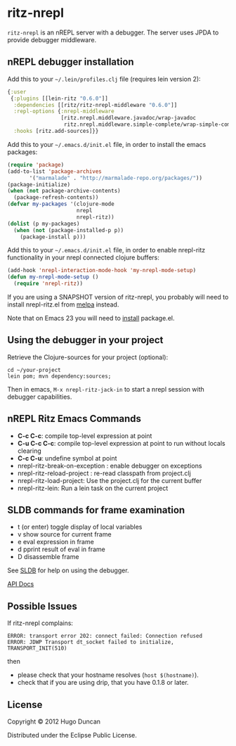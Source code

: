 # ritz-nrepl

`ritz-nrepl` is an nREPL server with a debugger. The server uses JPDA to provide
debugger middleware.

## nREPL debugger installation

Add this to your `~/.lein/profiles.clj` file (requires lein version 2):

```clj
{:user
 {:plugins [[lein-ritz "0.6.0"]]
  :dependencies [[ritz/ritz-nrepl-middleware "0.6.0"]]
  :repl-options {:nrepl-middleware
                 [ritz.nrepl.middleware.javadoc/wrap-javadoc
                  ritz.nrepl.middleware.simple-complete/wrap-simple-complete]}
  :hooks [ritz.add-sources]}}
```

Add this to your `~/.emacs.d/init.el` file, in order to install the emacs
packages:

```cl
(require 'package)
(add-to-list 'package-archives
       '("marmalade" . "http://marmalade-repo.org/packages/"))
(package-initialize)
(when (not package-archive-contents)
  (package-refresh-contents))
(defvar my-packages '(clojure-mode
                      nrepl
                      nrepl-ritz))
(dolist (p my-packages)
  (when (not (package-installed-p p))
    (package-install p)))
```

Add this to your `~/.emacs.d/init.el` file, in order to enable nrepl-ritz
functionality in your nrepl connected clojure buffers:

```cl
(add-hook 'nrepl-interaction-mode-hook 'my-nrepl-mode-setup)
(defun my-nrepl-mode-setup ()
  (require 'nrepl-ritz))
```

If you are using a SNAPSHOT version of
ritz-nrepl, you probably will need to install nrepl-ritz.el from
[melpa](http://melpa.milkbox.net/packages/) instead.

Note that on Emacs 23 you will need to
[install](http://tromey.com/elpa/install.html) package.el.

## Using the debugger in your project

Retrieve the Clojure-sources for your project (optional):

```
cd ~/your-project
lein pom; mvn dependency:sources;
```

Then in emacs, `M-x nrepl-ritz-jack-in` to start a nrepl session with debugger capabilities.

## nREPL Ritz Emacs Commands

* **C-c C-c**: compile top-level expression at point
* **C-u C-c C-c**: compile top-level expression at point to run without locals clearing
* **C-c C-u**: undefine symbol at point
* nrepl-ritz-break-on-exception : enable debugger on exceptions
* nrepl-ritz-reload-project : re-read classpath from project.clj
* nrepl-ritz-load-project: Use the project.clj for the current buffer
* nrepl-ritz-lein: Run a lein task on the current project

## SLDB commands for frame examination

* t (or enter) toggle display of local variables
* v show source for current frame
* e eval expression in frame
* d pprint result of eval in frame
* D disassemble frame

See [SLDB](http://common-lisp.net/project/slime/doc/html/Debugger.html) for help
on using the debugger.

[API Docs](http://palletops.com/ritz/0.4/nrepl/api/)

## Possible Issues

If ritz-nrepl complains:

```
ERROR: transport error 202: connect failed: Connection refused
ERROR: JDWP Transport dt_socket failed to initialize, TRANSPORT_INIT(510)
```

then

 - please check that your hostname resolves (`host $(hostname)`).
 - check that if you are using drip, that you have 0.1.8 or later.

## License

Copyright © 2012 Hugo Duncan

Distributed under the Eclipse Public License.
